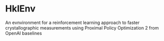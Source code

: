 # HklEnv
An evnvironment for a reinforcement learning approach to faster crystallographic measurements using Proximal Policy Optimization 2 from OpenAI baselines
